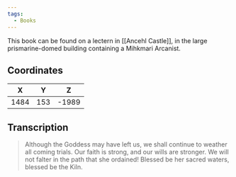 ```yaml
---
tags:
  - Books
---
```


This book can be found on a lectern in [[Ancehl Castle]], in the large prismarine-domed building containing a Mihkmari Arcanist.

## Coordinates
| **X** | **Y** | **Z** |
| :---: | :---: | :---: |
| 1484  |  153  | -1989 |

## Transcription
> Although the Goddess may have left us, we shall continue to weather all coming trials. Our faith is strong, and our wills are stronger. We will not falter in the path that she ordained! Blessed be her sacred waters, blessed be the Kiln.
